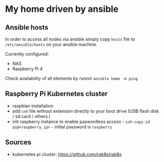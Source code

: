 # My home driven by ansible

## Ansible hosts
In order to access all nodes via ansible simply copy `hosts` file to `/etc/ansible/hosts` on your ansible machine.

Currently configured:
- NAS
- Raspberry Pi 4

Check availability of all elements by runnin `ansible home -m ping`

## Raspberry Pi Kubernetes cluster

- raspbian installation
- add `ssh` file without extension directly to your boot drive (USB flash disk / sd card / others.)
- init raspberry instance to enable paswordless access - `ssh-copy-id pi@<raspberry_ip>` - initial password is `raspberry`


## Sources
- kubernetes pi cluster: https://github.com/rak8s/rak8s